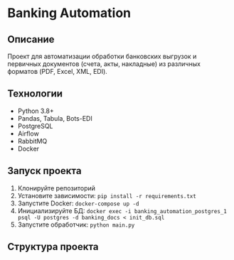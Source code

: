 # Banking Automation

## Описание
Проект для автоматизации обработки банковских выгрузок и первичных документов (счета, акты, накладные) из различных форматов (PDF, Excel, XML, EDI).

## Технологии
- Python 3.8+
- Pandas, Tabula, Bots-EDI
- PostgreSQL
- Airflow
- RabbitMQ
- Docker

## Запуск проекта
1. Клонируйте репозиторий
2. Установите зависимости: `pip install -r requirements.txt`
3. Запустите Docker: `docker-compose up -d`
4. Инициализируйте БД: `docker exec -i banking_automation_postgres_1 psql -U postgres -d banking_docs < init_db.sql`
5. Запустите обработчик: `python main.py`

## Структура проекта
